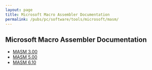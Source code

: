 ```yaml
---
layout: page
title: Microsoft Macro Assembler Documentation
permalink: /pubs/pc/software/tools/microsoft/masm/
---
```


Microsoft Macro Assembler Documentation
---------------------------------------

* [MASM 3.00](3.00/)
* [MASM 5.00](5.00/)
* [MASM 6.10](6.10/)
